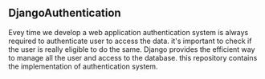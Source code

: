 ## DjangoAuthentication
Evey time we develop a web application authentication system is always required to authenticate user to access the data.
it's important to check if the user is really eligible to do the same.
Django provides the efficient way to manage all the user and access to the database.
this repository contains the implementation of authentication system.


